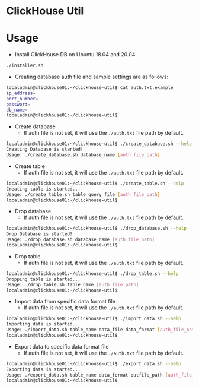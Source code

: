 # ClickHouse Util

# Usage

- Install ClickHouse DB on Ubuntu 18.04 and 20.04

```Bash
./installer.sh
```

- Creating database auth file and sample settings are as follows:

```Bash
localadmin@clickhouse01:~/clickhouse-util$ cat auth.txt.example
ip_address=
port_number=
password=
db_name=
localadmin@clickhouse01:~/clickhouse-util$
```

- Create database
  - If auth file is not set, it will use the `./auth.txt` file path by default.

```Bash
localadmin@clickhouse01:~/clickhouse-util$ ./create_database.sh --help
Creating Database is started!
Usage: ./create_database.sh database_name [auth_file_path]
```

- Create table
  - If auth file is not set, it will use the `./auth.txt` file path by default.

```Bash
localadmin@clickhouse01:~/clickhouse-util$ ./create_table.sh --help
Creating table is started...
Usage: ./create_table.sh table_query_file [auth_file_path]
localadmin@clickhouse01:~/clickhouse-util$
```

- Drop database
  - If auth file is not set, it will use the `./auth.txt` file path by default.
```Bash
localadmin@clickhouse01:~/clickhouse-util$ ./drop_database.sh --help
Drop Database is started!
Usage: ./drop_database.sh database_name [auth_file_path]
localadmin@clickhouse01:~/clickhouse-util$
```

- Drop table
  - If auth file is not set, it will use the `./auth.txt` file path by default.
```Bash
localadmin@clickhouse01:~/clickhouse-util$ ./drop_table.sh --help
Dropping table is started...
Usage: ./drop_table.sh table_name [auth_file_path]
localadmin@clickhouse01:~/clickhouse-util$
```

- Import data from specific data format file
  - If auth file is not set, it will use the `./auth.txt` file path by default.
```Bash
localadmin@clickhouse01:~/clickhouse-util$ ./import_data.sh --help
Importing data is started...
Usage: ./import_data.sh table_name data_file data_format [auth_file_path]
localadmin@clickhouse01:~/clickhouse-util$
```

- Export data to specific data format file
  - If auth file is not set, it will use the `./auth.txt` file path by default.
```Bash
localadmin@clickhouse01:~/clickhouse-util$ ./export_data.sh --help
Exporting data is started...
Usage: ./export_data.sh table_name data_format outfile_path [auth_file_path]
localadmin@clickhouse01:~/clickhouse-util$
```
